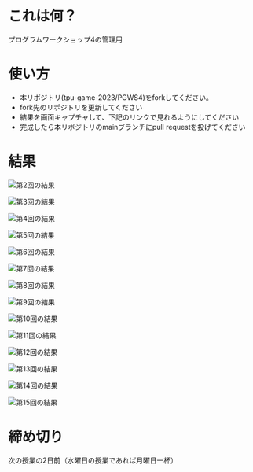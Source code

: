 # これは何？
プログラムワークショップ4の管理用

# 使い方

- 本リポジトリ(tpu-game-2023/PGWS4)をforkしてください。
- fork先のリポジトリを更新してください
- 結果を画面キャプチャして、下記のリンクで見れるようにしてください
- 完成したら本リポジトリのmainブランチにpull requestを投げてください

# 結果

![第2回の結果](Monster.png.Ball.png.Rim.png)

![第3回の結果](???.png)

![第4回の結果](???.png)

![第5回の結果](???.png)

![第6回の結果](???.png)

![第7回の結果](???.png)

![第8回の結果](???.png)

![第9回の結果](???.png)

![第10回の結果](???.png)

![第11回の結果](???.png)

![第12回の結果](???.png)

![第13回の結果](???.png)

![第14回の結果](???.png)

![第15回の結果](???.png)

# 締め切り
次の授業の2日前（水曜日の授業であれば月曜日一杯）
